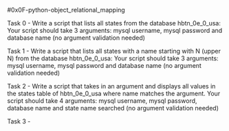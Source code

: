 #0x0F-python-object_relational_mapping

Task 0 - Write a script that lists all states from the database hbtn_0e_0_usa:
Your script should take 3 arguments: mysql username, mysql password and database name (no argument validation needed)

Task 1 - Write a script that lists all states with a name starting with N (upper N) from the database hbtn_0e_0_usa:
Your script should take 3 arguments: mysql username, mysql password and database name (no argument validation needed)

Task 2 - Write a script that takes in an argument and displays all values in the states table of hbtn_0e_0_usa where name matches the argument.
Your script should take 4 arguments: mysql username, mysql password, database name and state name searched (no argument validation needed)

Task 3 - 

